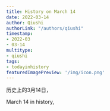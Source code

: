```yaml
---
title: History on March 14
date: 2022-03-14
author: Qiushi 
authorLink: "/authors/qiushi"
timestamp: 
- 2022-03
- 03-14
multitype: 
- qiushi
tags: 
- todayinhistory
featuredImagePreview: '/img/icon.png'
---
```









历史上的3月14日，

March 14 in history, 

<!--more-->

